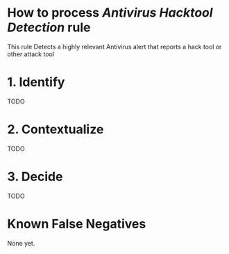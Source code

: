 # How to process *Antivirus Hacktool Detection* rule
This rule Detects a highly relevant Antivirus alert that reports a hack tool or other attack tool

# 1. Identify
TODO

# 2. Contextualize
TODO

# 3. Decide
TODO

# Known False Negatives
None yet.
